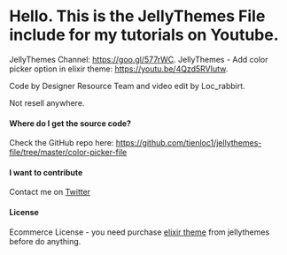 # Hello. This is the JellyThemes File include for my tutorials on Youtube.

JellyThemes Channel: https://goo.gl/577rWC.
JellyThemes - Add color picker option in elixir theme: https://youtu.be/4Qzd5RVIutw.

Code by Designer Resource Team and video edit by Loc_rabbirt.

Not resell anywhere.

#### Where do I get the source code?
Check the GitHub repo here: https://github.com/tienloc1/jellythemes-file/tree/master/color-picker-file

#### I want to contribute
Contact me on [Twitter](@Loc_rabbirt)

#### License
Ecommerce License - you need purchase [elixir theme](http://goo.gl/Q1gdNT) from jellythemes before do anything.